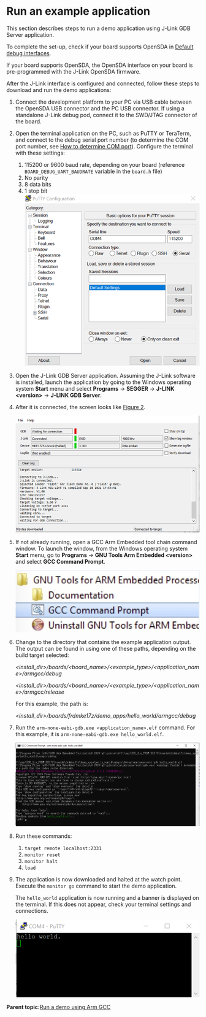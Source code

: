 # Run an example application 

This section describes steps to run a demo application using J-Link GDB Server application.

To complete the set-up, check if your board supports OpenSDA in [Default debug interfaces](default_debug_interfaces.md).

If your board supports OpenSDA, the OpenSDA interface on your board is pre-programmed with the J-Link OpenSDA firmware.

After the J-Link interface is configured and connected, follow these steps to download and run the demo applications:

1.  Connect the development platform to your PC via USB cable between the OpenSDA USB connector and the PC USB connector. If using a standalone J-Link debug pod, connect it to the SWD/JTAG connector of the board.
2.  Open the terminal application on the PC, such as PuTTY or TeraTerm, and connect to the debug serial port number \(to determine the COM port number, see [How to determine COM port](how_to_determine_com_port.md)\). Configure the terminal with these settings:

    1.  115200 or 9600 baud rate, depending on your board \(reference `BOARD_DEBUG_UART_BAUDRATE` variable in the `board.h` file\)
    2.  No parity
    3.  8 data bits
    4.  1 stop bit
    ![](../images/terminal_putty_configuration.png "Terminal (PuTTY) configurations")

3.  Open the J-Link GDB Server application. Assuming the J-Link software is installed, launch the application by going to the Windows operating system **Start** menu and select **Programs** -\> **SEGGER** -\> **J-LINK <version\>** -\> **J-LINK GDB Server**.
4.  After it is connected, the screen looks like [Figure 2](#FIG_SEGGERJLINK).

    ![](../images/arm_gcc_segger_jlink_gdb_server_screen_successful.png "SEGGER J-Link GDB Server screen after successful connection")

5.  If not already running, open a GCC Arm Embedded tool chain command window. To launch the window, from the Windows operating system **Start** menu, go to **Programs** -\> **GNU Tools Arm Embedded <version\>** and select **GCC Command Prompt**.

    ![](../images/arm_gcc_launch_command_prompt.png "Launch command prompt")

6.  Change to the directory that contains the example application output. The output can be found in using one of these paths, depending on the build target selected:

    *<install\_dir\>/boards/<board\_name\>/<example\_type\>/<application\_name\>/armgcc/debug*

    *<install\_dir\>/boards/<board\_name\>/<example\_type\>/<application\_name\>/armgcc/release*

    For this example, the path is:

    *<install\_dir\>/boards/frdmke17z/demo\_apps/hello\_world/armgcc/debug*

7.  Run the `arm-none-eabi-gdb.exe <application_name>.elf` command. For this example, it is `arm-none-eabi-gdb.exe hello_world.elf`.

    ![](../images/arm_gcc_run_arm_none_eabi_gdb.png "Run arm-none-eabi-gdb")

8.  Run these commands:
    1.  `target remote localhost:2331`
    2.  `monitor reset`
    3.  `monitor halt`
    4.  `load`
9.  The application is now downloaded and halted at the watch point. Execute the `monitor go` command to start the demo application.

    The `hello_world` application is now running and a banner is displayed on the terminal. If this does not appear, check your terminal settings and connections.

    ![](../images/text_display_hello_world.png "Text display of the hello_world demo")


**Parent topic:**[Run a demo using Arm GCC](../topics/run_a_demo_using_arm_gcc.md)

